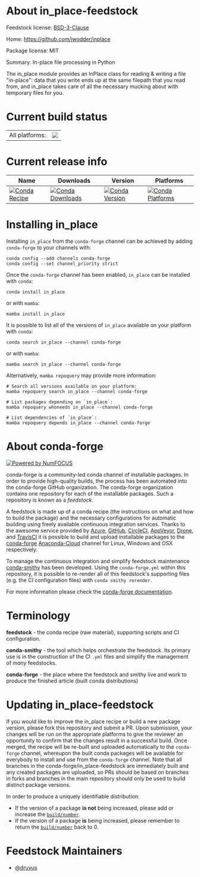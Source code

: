 About in_place-feedstock
========================

Feedstock license: [BSD-3-Clause](https://github.com/conda-forge/in_place-feedstock/blob/main/LICENSE.txt)

Home: https://github.com/jwodder/inplace

Package license: MIT

Summary: In-place file processing in Python

The in_place module provides an InPlace class for reading &
writing a file "in-place": data that you write ends up at the
same filepath that you read from, and in_place takes care of
all the necessary mucking about with temporary files for you.


Current build status
====================


<table><tr><td>All platforms:</td>
    <td>
      <a href="https://dev.azure.com/conda-forge/feedstock-builds/_build/latest?definitionId=8061&branchName=main">
        <img src="https://dev.azure.com/conda-forge/feedstock-builds/_apis/build/status/in_place-feedstock?branchName=main">
      </a>
    </td>
  </tr>
</table>

Current release info
====================

| Name | Downloads | Version | Platforms |
| --- | --- | --- | --- |
| [![Conda Recipe](https://img.shields.io/badge/recipe-in_place-green.svg)](https://anaconda.org/conda-forge/in_place) | [![Conda Downloads](https://img.shields.io/conda/dn/conda-forge/in_place.svg)](https://anaconda.org/conda-forge/in_place) | [![Conda Version](https://img.shields.io/conda/vn/conda-forge/in_place.svg)](https://anaconda.org/conda-forge/in_place) | [![Conda Platforms](https://img.shields.io/conda/pn/conda-forge/in_place.svg)](https://anaconda.org/conda-forge/in_place) |

Installing in_place
===================

Installing `in_place` from the `conda-forge` channel can be achieved by adding `conda-forge` to your channels with:

```
conda config --add channels conda-forge
conda config --set channel_priority strict
```

Once the `conda-forge` channel has been enabled, `in_place` can be installed with `conda`:

```
conda install in_place
```

or with `mamba`:

```
mamba install in_place
```

It is possible to list all of the versions of `in_place` available on your platform with `conda`:

```
conda search in_place --channel conda-forge
```

or with `mamba`:

```
mamba search in_place --channel conda-forge
```

Alternatively, `mamba repoquery` may provide more information:

```
# Search all versions available on your platform:
mamba repoquery search in_place --channel conda-forge

# List packages depending on `in_place`:
mamba repoquery whoneeds in_place --channel conda-forge

# List dependencies of `in_place`:
mamba repoquery depends in_place --channel conda-forge
```


About conda-forge
=================

[![Powered by
NumFOCUS](https://img.shields.io/badge/powered%20by-NumFOCUS-orange.svg?style=flat&colorA=E1523D&colorB=007D8A)](https://numfocus.org)

conda-forge is a community-led conda channel of installable packages.
In order to provide high-quality builds, the process has been automated into the
conda-forge GitHub organization. The conda-forge organization contains one repository
for each of the installable packages. Such a repository is known as a *feedstock*.

A feedstock is made up of a conda recipe (the instructions on what and how to build
the package) and the necessary configurations for automatic building using freely
available continuous integration services. Thanks to the awesome service provided by
[Azure](https://azure.microsoft.com/en-us/services/devops/), [GitHub](https://github.com/),
[CircleCI](https://circleci.com/), [AppVeyor](https://www.appveyor.com/),
[Drone](https://cloud.drone.io/welcome), and [TravisCI](https://travis-ci.com/)
it is possible to build and upload installable packages to the
[conda-forge](https://anaconda.org/conda-forge) [Anaconda-Cloud](https://anaconda.org/)
channel for Linux, Windows and OSX respectively.

To manage the continuous integration and simplify feedstock maintenance
[conda-smithy](https://github.com/conda-forge/conda-smithy) has been developed.
Using the ``conda-forge.yml`` within this repository, it is possible to re-render all of
this feedstock's supporting files (e.g. the CI configuration files) with ``conda smithy rerender``.

For more information please check the [conda-forge documentation](https://conda-forge.org/docs/).

Terminology
===========

**feedstock** - the conda recipe (raw material), supporting scripts and CI configuration.

**conda-smithy** - the tool which helps orchestrate the feedstock.
                   Its primary use is in the construction of the CI ``.yml`` files
                   and simplify the management of *many* feedstocks.

**conda-forge** - the place where the feedstock and smithy live and work to
                  produce the finished article (built conda distributions)


Updating in_place-feedstock
===========================

If you would like to improve the in_place recipe or build a new
package version, please fork this repository and submit a PR. Upon submission,
your changes will be run on the appropriate platforms to give the reviewer an
opportunity to confirm that the changes result in a successful build. Once
merged, the recipe will be re-built and uploaded automatically to the
`conda-forge` channel, whereupon the built conda packages will be available for
everybody to install and use from the `conda-forge` channel.
Note that all branches in the conda-forge/in_place-feedstock are
immediately built and any created packages are uploaded, so PRs should be based
on branches in forks and branches in the main repository should only be used to
build distinct package versions.

In order to produce a uniquely identifiable distribution:
 * If the version of a package **is not** being increased, please add or increase
   the [``build/number``](https://docs.conda.io/projects/conda-build/en/latest/resources/define-metadata.html#build-number-and-string).
 * If the version of a package **is** being increased, please remember to return
   the [``build/number``](https://docs.conda.io/projects/conda-build/en/latest/resources/define-metadata.html#build-number-and-string)
   back to 0.

Feedstock Maintainers
=====================

* [@druvus](https://github.com/druvus/)


